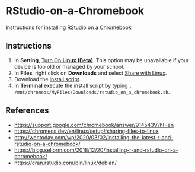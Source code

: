 # RStudio-on-a-Chromebook
Instructions for installing RStudio on a Chromebook

## Instructions
1. In **Setting**, [Turn On **Linux (Beta)**](https://support.google.com/chromebook/answer/9145439?hl=en). This option may be unavailable if your device is too old or managed by your school.
1. In **Files**, right click on **Downloads** and select [Share with Linux](https://chromeos.dev/en/linux/setup#sharing-files-to-linux).
1. Download the [install script](https://raw.githubusercontent.com/martinluther/RStudio-on-a-Chromebook/main/rstudio_on_a_chromebook.sh).
1. In **Terminal** execute the install script by typing `. /mnt/chromeos/MyFiles/Downloads/rstudio_on_a_chromebook.sh`.


## References
* https://support.google.com/chromebook/answer/9145439?hl=en
* https://chromeos.dev/en/linux/setup#sharing-files-to-linux
* http://wentoday.com/wp/2020/03/02/installing-the-latest-r-and-rstudio-on-a-chromebook/
* https://blog.sellorm.com/2018/12/20/installing-r-and-rstudio-on-a-chromebook/
* https://cran.rstudio.com/bin/linux/debian/
